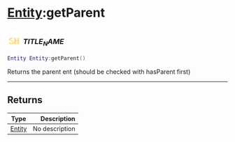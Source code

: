 # [Entity](../entity/README.md):getParent

### <img src="../../.gitbook/assets/shared.png" width="32" height="32" /> $TITLE_NAME$

```lua
Entity Entity:getParent()
```

Returns the parent ent (should be checked with hasParent first)<br>

-----------------
## Returns

| Type   | Description |
| ------ | ----------: |
| [Entity](../entity/README.md) | No description |
